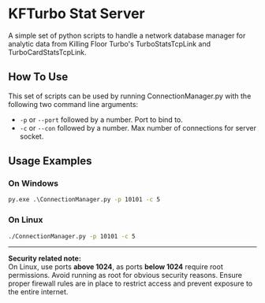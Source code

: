 # KFTurbo Stat Server

A simple set of python scripts to handle a network database manager for analytic data from Killing Floor Turbo's TurboStatsTcpLink and TurboCardStatsTcpLink.

## How To Use
This set of scripts can be used by running ConnectionManager.py with the following two command line arguments:
- `-p` or `--port` followed by a number. Port to bind to.
- `-c` or `--con` followed by a number. Max number of connections for server socket.

## Usage Examples

### On Windows
```cmd
py.exe .\ConnectionManager.py -p 10101 -c 5
```

### On Linux
```bash
./ConnectionManager.py -p 10101 -c 5
```

---

**Security related note:**  
On Linux, use ports **above 1024**, as ports **below 1024** require root permissions. Avoid running as root for obvious security reasons. Ensure proper firewall rules are in place to restrict access and prevent exposure to the entire internet.
